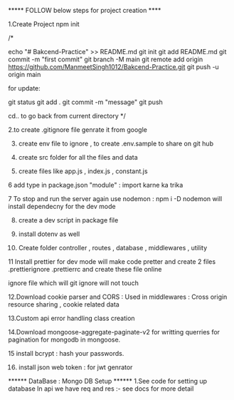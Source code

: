  ***** FOLLOW below steps for project creation ****

1.Create Project npm init

/*

echo "# Bakcend-Practice" >> README.md
git init
git add README.md
git commit -m "first commit"
git branch -M main
git remote add origin https://github.com/ManmeetSingh1012/Bakcend-Practice.git
git push -u origin main


for update:

git status 
git add .
git commit -m "message"
git push

cd.. to go back from current directory
*/

2.to create .gitignore file genrate it from google 

3. create env file to ignore , to create .env.sample to share on git hub

4. create src folder for all the files and data

5. create files like app.js , index.js , constant.js

6  add type in package.json "module" : import karne ka  trika

7  To stop and run the server again use nodemon : npm i -D nodemon will install dependecny for the dev mode

8. create  a dev script in package file 

9. install dotenv as well 

10. Create folder controller , routes , database , middlewares , utility 

11 Install prettier for dev mode will make code pretter and create 2 files .prettierignore .prettierrc  and create these file online 

   ignore file which will git ignore will not touch 


12.Download cookie parser and CORS : Used in middlewares : Cross origin resource sharing , cookie related data

13.Custom api error handling class creation 

14.Download mongoose-aggregate-paginate-v2 for writting querries for pagination for mongodb in mongoose.

15 install bcrypt : hash your passwords.

16. install json web token : for jwt genrator



****** DataBase : Mongo DB Setup ******
1.See code for setting up database
In api we have req and res :- see docs for more detail 


